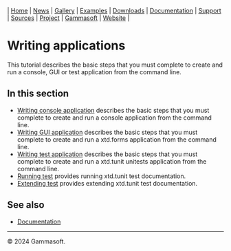 | [Home](home.md) | [News](news.md) | [Gallery](gallery.md) | [Examples](examples.md) | [Downloads](downloads.md) | [Documentation](documentation.md) | [Support](support.md) | [Sources](https://github.com/gammasoft71/xtd) | [Project](https://sourceforge.net/projects/xtdpro/) | [Gammasoft](gammasoft.md) | [Website](https://gammasoft71.github.io/xtd) |

# Writing applications

This tutorial describes the basic steps that you must complete to create and run a console, GUI or test application from the command line.

## In this section

* [Writing console application](writing_applicaion_console.md) describes the basic steps that you must complete to create and run a console application from the command line.
* [Writing GUI application](writing_applicaion_gui.md) describes the basic steps that you must complete to create and run a xtd.forms application from the command line.
* [Writing test application](writing_applicaion_test.md) describes the basic steps that you must complete to create and run a xtd.tunit unitests application from the command line.
* [Running test](writing_applicaion_running_test.md) provides running xtd.tunit test documentation.
* [Extending test](writing_applicaion_extending_test.md) provides extending xtd.tunit test documentation.

## See also

* [Documentation](documentation.md)

______________________________________________________________________________________________

© 2024 Gammasoft.
